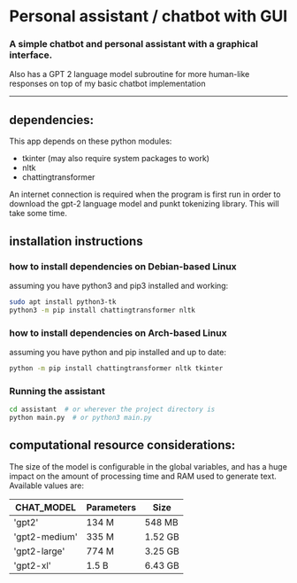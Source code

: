 # Personal assistant / chatbot with GUI

### A simple chatbot and personal assistant with a graphical interface.

Also has a GPT 2 language model subroutine for more human-like responses on top of my basic chatbot implementation

----------------


## dependencies:

This app depends on these python modules:
 * tkinter (may also require system packages to work)
 * nltk
 * chattingtransformer

An internet connection is required when the program is first run in order to download the gpt-2 language model and
punkt tokenizing library. This will take some time.

## installation instructions

### how to install dependencies on Debian-based Linux

assuming you have python3 and pip3 installed and working:
```bash
sudo apt install python3-tk
python3 -m pip install chattingtransformer nltk
```

### how to install dependencies on Arch-based Linux

assuming you have python and pip installed and up to date:
```bash
python -m pip install chattingtransformer nltk tkinter
```

### Running the assistant

```bash
cd assistant  # or wherever the project directory is
python main.py  # or python3 main.py
```

## computational resource considerations:

The size of the model is configurable in the global variables, and has a huge impact on the amount of processing time
and RAM used to generate text. Available values are:

|   CHAT_MODEL   |  Parameters  |    Size     |
|----------------|--------------|-------------|
| 'gpt2'         |    134 M     |   548  MB   |
| 'gpt2-medium'  |    335 M     |   1.52 GB   |
| 'gpt2-large'   |    774 M     |   3.25 GB   |
| 'gpt2-xl'      |    1.5 B     |   6.43 GB   |
